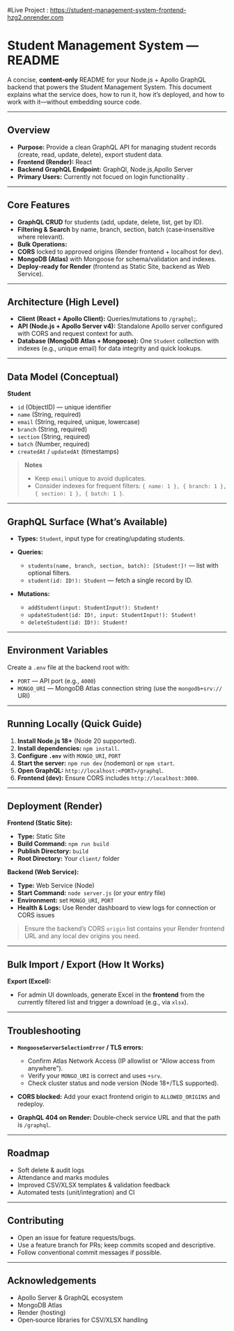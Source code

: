 #Live Project : https://student-management-system-frontend-hzg2.onrender.com

# Student Management System —  README

A concise, **content‑only** README for your Node.js + Apollo GraphQL backend that powers the Student Management System. This document explains what the service does, 
how to run it, how it’s deployed, and how to work with it—without embedding source code.

---

## Overview

* **Purpose:** Provide a clean GraphQL API for managing student records (create, read, update, delete), export student data.
* **Frontend (Render):** React
* **Backend GraphQL Endpoint:** GraphQl, Node.js,Apollo Server
* **Primary Users:** Currently not focued on login functionality .

---

## Core Features

* **GraphQL CRUD** for students (add, update, delete, list, get by ID).
* **Filtering & Search** by name, branch, section, batch (case‑insensitive where relevant).
* **Bulk Operations:**
* **CORS** locked to approved origins (Render frontend + localhost for dev).
* **MongoDB (Atlas)** with Mongoose for schema/validation and indexes.
* **Deploy‑ready for Render** (frontend as Static Site, backend as Web Service).

---

## Architecture (High Level)

* **Client (React + Apollo Client):** Queries/mutations to `/graphql`;.
* **API (Node.js + Apollo Server v4):** Standalone Apollo server configured with CORS and request context for auth.
* **Database (MongoDB Atlas + Mongoose):** One `Student` collection with indexes (e.g., unique email) for data integrity and quick lookups.
---

## Data Model (Conceptual)

**Student**

* `id` (ObjectID) — unique identifier
* `name` (String, required)
* `email` (String, required, unique, lowercase)
* `branch` (String, required)
* `section` (String, required)
* `batch` (Number, required)
* `createdAt` / `updatedAt` (timestamps)

> **Notes**
>
> * Keep `email` unique to avoid duplicates.
> * Consider indexes for frequent filters: `{ name: 1 }, { branch: 1 }, { section: 1 }, { batch: 1 }`.

---

## GraphQL Surface (What’s Available)

* **Types:** `Student`, input type for creating/updating students.
* **Queries:**

  * `students(name, branch, section, batch): [Student!]!` — list with optional filters.
  * `student(id: ID!): Student` — fetch a single record by ID.
* **Mutations:**

  * `addStudent(input: StudentInput!): Student!`
  * `updateStudent(id: ID!, input: StudentInput!): Student!`
  * `deleteStudent(id: ID!): Student!`

---

## Environment Variables

Create a `.env` file at the backend root with:

* `PORT` — API port (e.g., `4000`)
* `MONGO_URI` — MongoDB Atlas connection string (use the `mongodb+srv://` URI)

---

## Running Locally (Quick Guide)

1. **Install Node.js 18+** (Node 20 supported).
2. **Install dependencies:** `npm install`.
3. **Configure `.env`** with `MONGO_URI`, `PORT`
4. **Start the server:** `npm run dev` (nodemon) or `npm start`.
5. **Open GraphQL:** `http://localhost:<PORT>/graphql`.
6. **Frontend (dev):** Ensure CORS includes `http://localhost:3000`.

---

## Deployment (Render)

**Frontend (Static Site):**

* **Type:** Static Site
* **Build Command:** `npm run build`
* **Publish Directory:** `build`
* **Root Directory:** Your `client/` folder

**Backend (Web Service):**

* **Type:** Web Service (Node)
* **Start Command:** `node server.js` (or your entry file)
* **Environment:** set `MONGO_URI`, `PORT`
* **Health & Logs:** Use Render dashboard to view logs for connection or CORS issues

> Ensure the backend’s CORS `origin` list contains your Render frontend URL and any local dev origins you need.

---

## Bulk Import / Export (How It Works)

**Export (Excel):**

* For admin UI downloads, generate Excel in the **frontend** from the currently filtered list and trigger a download (e.g., via `xlsx`).

---

## Troubleshooting

* **`MongooseServerSelectionError` / TLS errors:**

  * Confirm Atlas Network Access (IP allowlist or “Allow access from anywhere”).
  * Verify your `MONGO_URI` is correct and uses `+srv`.
  * Check cluster status and node version (Node 18+/TLS supported).
* **CORS blocked:** Add your exact frontend origin to `ALLOWED_ORIGINS` and redeploy.
* **GraphQL 404 on Render:** Double‑check service URL and that the path is `/graphql`. 
---

## Roadmap
* Soft delete & audit logs
* Attendance and marks modules
* Improved CSV/XLSX templates & validation feedback
* Automated tests (unit/integration) and CI

---

## Contributing

* Open an issue for feature requests/bugs.
* Use a feature branch for PRs; keep commits scoped and descriptive.
* Follow conventional commit messages if possible.


---

## Acknowledgements

* Apollo Server & GraphQL ecosystem
* MongoDB Atlas
* Render (hosting)
* Open‑source libraries for CSV/XLSX handling
